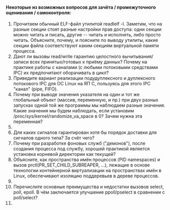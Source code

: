 #### Некоторые из возможных вопросов для зачёта / промежуточного оценивания / самоконтроля:
1) Прочитаем обычный ELF-файл утилитой readlelf -l. Заметим, что на разные секции стоят разные настройки прав доступа: одни секции можно читать и писать, другие -- читать и исполнять, либо просто читать. Объясните, почему, и поясните по выводу утилиты, какие секции файла соответствуют каким секциям виртуальной памяти процесса.
2) Дают ли вызовы read/write гарантию целостного вычитывания/записи всех принятых/готовых к приёму данных? Почему на практике работы с каналами (с любыми потоковыми средствами IPC) их предпочитают оборачивать в цикл?
3) Приведите вариант реализации подудуплексного и дуплексного потокового IPC для ОС Linux на ЯП C, пользуясь для этого IPC "канал" (pipe, FIFO).
4) Почему при выводе значения указателя на один и тот же глобальный объект (массив, переменную, и пр.) при двух разных запусках одной той же программы мы наблюдаем разные значения. Какие значения мы будем наблюдать, если установим /proc/sys/kernel/randomize_va_space в 0? Зачем нужна эта переменная?
5)  
6) Для каких сигналов гарантирован хотя бы порядок доставки для сигналов одного типа? За счёт чего?
7) Почему при разработке фоновых служб ("демонов"), после создания процесса под службу, хорошей практикой является установка корневой директории как текущей?
8) Объясните, как пространства имён процессов (PID namespaces) и вызов prctl(PR_SET_CHILD_SUBREAPER, ...), лежащие в основе технологии контейнерной виртуализации на пространствах имён в Linux, обеспечивают изоляцию поддеревьев в дереве процессов.
9) 
10) Перечислите основные преимущества и недостатки вызовов select, poll, epoll. В чём заключается улучшение ppoll/pselect в сравнении с poll/select?
11)
